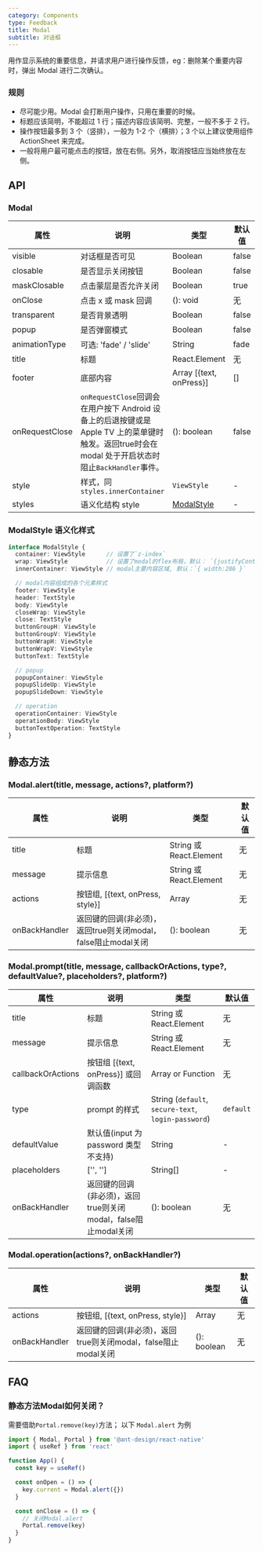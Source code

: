 ```yaml
---
category: Components
type: Feedback
title: Modal
subtitle: 对话框
---
```


用作显示系统的重要信息，并请求用户进行操作反馈，eg：删除某个重要内容时，弹出 Modal 进行二次确认。

### 规则
- 尽可能少用。Modal 会打断用户操作，只用在重要的时候。
- 标题应该简明，不能超过 1 行；描述内容应该简明、完整，一般不多于 2 行。
- 操作按钮最多到 3 个（竖排），一般为 1-2 个（横排）；3 个以上建议使用组件 ActionSheet 来完成。
- 一般将用户最可能点击的按钮，放在右侧。另外，取消按钮应当始终放在左侧。

## API

### Modal

属性 | 说明 | 类型 | 默认值
----|-----|------|------
| visible | 对话框是否可见 | Boolean | false |
| closable | 是否显示关闭按钮 | Boolean | false |
| maskClosable | 点击蒙层是否允许关闭 | Boolean | true |
| onClose | 点击 x 或 mask 回调 | (): void | 无 |
| transparent | 是否背景透明 | Boolean | false |
| popup | 是否弹窗模式 | Boolean | false |
| animationType | 可选: 'fade' / 'slide' | String | fade |
| title | 标题 | React.Element | 无 |
| footer | 底部内容 | Array [{text, onPress}] | [] |
| onRequestClose | `onRequestClose`回调会在用户按下 Android 设备上的后退按键或是 Apple TV 上的菜单键时触发。返回true时会在 modal 处于开启状态时阻止`BackHandler`事件。| (): boolean | false |
| style | 样式，同`styles.innerContainer` | `ViewStyle` | - |
| styles | 语义化结构 style | [ModalStyle](#modalstyle-语义化样式) | - |

### ModalStyle 语义化样式

```typescript
interface ModalStyle {
  container: ViewStyle      // 设置了`z-index`
  wrap: ViewStyle           // 设置了modal的flex布局，默认： `{justifyContent: 'center',alignItems: 'center'}`
  innerContainer: ViewStyle // modal主要内容区域, 默认：`{ width:286 }`

  // modal内容组成的各个元素样式
  footer: ViewStyle
  header: TextStyle
  body: ViewStyle
  closeWrap: ViewStyle
  close: TextStyle
  buttonGroupH: ViewStyle
  buttonGroupV: ViewStyle
  buttonWrapH: ViewStyle
  buttonWrapV: ViewStyle
  buttonText: TextStyle

  // popup
  popupContainer: ViewStyle
  popupSlideUp: ViewStyle
  popupSlideDown: ViewStyle

  // operation
  operationContainer: ViewStyle
  operationBody: ViewStyle
  buttonTextOperation: TextStyle
}
```

## 静态方法
### Modal.alert(title, message, actions?, platform?)

属性 | 说明 | 类型 | 默认值
----|-----|------|------
| title | 标题  | String 或 React.Element | 无  |
| message  | 提示信息  | String 或 React.Element  | 无  |
| actions | 按钮组, [{text, onPress, style}] | Array | 无  |
| onBackHandler | 返回键的回调(非必须)，返回true则关闭modal，false阻止modal关闭| (): boolean | 无 | 

### Modal.prompt(title, message, callbackOrActions, type?, defaultValue?, placeholders?, platform?)

属性 | 说明 | 类型 | 默认值
----|-----|------|------
| title | 标题  | String 或 React.Element | 无  |
| message  | 提示信息  | String 或 React.Element  | 无  |
| callbackOrActions  | 按钮组 [{text, onPress}] 或回调函数  | Array or Function | 无  |
| type | prompt 的样式 | String (`default`, `secure-text`, `login-password`)|  `default`  |
| defaultValue | 默认值(input 为 password 类型不支持) | String | -  |
| placeholders | ['', '']  | String[] | -  |
| onBackHandler | 返回键的回调(非必须)，返回true则关闭modal，false阻止modal关闭| (): boolean | 无 | 

### Modal.operation(actions?, onBackHandler?)

属性 | 说明 | 类型 | 默认值
----|-----|------|------
| actions | 按钮组, [{text, onPress, style}] | Array | 无  |
| onBackHandler | 返回键的回调(非必须)，返回true则关闭modal，false阻止modal关闭| (): boolean | 无 | 

## FAQ

### 静态方法Modal如何关闭？

需要借助`Portal.remove(key)`方法； 以下 `Modal.alert` 为例
```jsx
import { Modal, Portal } from '@ant-design/react-native'
import { useRef } from 'react'

function App() {
  const key = useRef()

  const onOpen = () => {
    key.current = Modal.alert({})
  }

  const onClose = () => {
    // 关闭Modal.alert
    Portal.remove(key)
  }
}
```